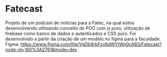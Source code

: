 # Fatecast
Projeto de um podcast de noticias para a Fatec, na qual estou desenvolvendo utilizando conceito de POO com js puro, utilização de firebase como banco de dados e autenticados e CSS puro.
Foi desenvolvido a partir da criação de um modelo no figma para a faculdade.
Figma: https://www.figma.com/file/VgDb9rbFzv6dWYIWn0cAB3/Fatecast?node-id=160%3A2761&mode=dev
